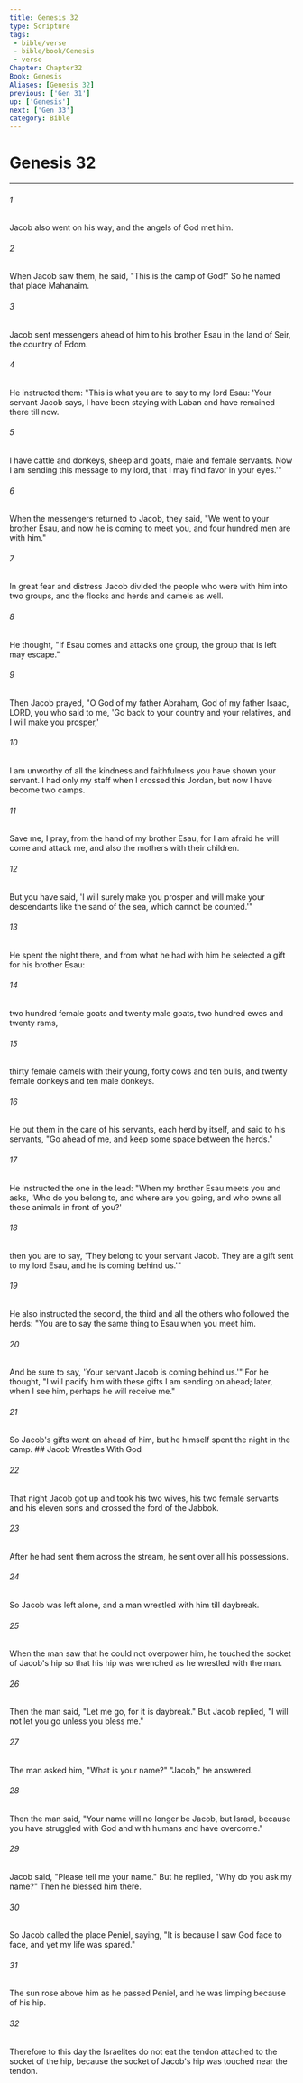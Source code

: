 ```yaml
---
title: Genesis 32
type: Scripture
tags:
 - bible/verse
 - bible/book/Genesis
 - verse
Chapter: Chapter32
Book: Genesis
Aliases: [Genesis 32]
previous: ['Gen 31']
up: ['Genesis']
next: ['Gen 33']
category: Bible
---
```

# Genesis 32

***


###### 1 
Jacob also went on his way, and the angels of God met him. 

###### 2 
When Jacob saw them, he said, "This is the camp of God!" So he named that place Mahanaim. 

###### 3 
Jacob sent messengers ahead of him to his brother Esau in the land of Seir, the country of Edom. 

###### 4 
He instructed them: "This is what you are to say to my lord Esau: 'Your servant Jacob says, I have been staying with Laban and have remained there till now. 

###### 5 
I have cattle and donkeys, sheep and goats, male and female servants. Now I am sending this message to my lord, that I may find favor in your eyes.'" 

###### 6 
When the messengers returned to Jacob, they said, "We went to your brother Esau, and now he is coming to meet you, and four hundred men are with him." 

###### 7 
In great fear and distress Jacob divided the people who were with him into two groups, and the flocks and herds and camels as well. 

###### 8 
He thought, "If Esau comes and attacks one group, the group that is left may escape." 

###### 9 
Then Jacob prayed, "O God of my father Abraham, God of my father Isaac, LORD, you who said to me, 'Go back to your country and your relatives, and I will make you prosper,' 

###### 10 
I am unworthy of all the kindness and faithfulness you have shown your servant. I had only my staff when I crossed this Jordan, but now I have become two camps. 

###### 11 
Save me, I pray, from the hand of my brother Esau, for I am afraid he will come and attack me, and also the mothers with their children. 

###### 12 
But you have said, 'I will surely make you prosper and will make your descendants like the sand of the sea, which cannot be counted.'" 

###### 13 
He spent the night there, and from what he had with him he selected a gift for his brother Esau: 

###### 14 
two hundred female goats and twenty male goats, two hundred ewes and twenty rams, 

###### 15 
thirty female camels with their young, forty cows and ten bulls, and twenty female donkeys and ten male donkeys. 

###### 16 
He put them in the care of his servants, each herd by itself, and said to his servants, "Go ahead of me, and keep some space between the herds." 

###### 17 
He instructed the one in the lead: "When my brother Esau meets you and asks, 'Who do you belong to, and where are you going, and who owns all these animals in front of you?' 

###### 18 
then you are to say, 'They belong to your servant Jacob. They are a gift sent to my lord Esau, and he is coming behind us.'" 

###### 19 
He also instructed the second, the third and all the others who followed the herds: "You are to say the same thing to Esau when you meet him. 

###### 20 
And be sure to say, 'Your servant Jacob is coming behind us.'" For he thought, "I will pacify him with these gifts I am sending on ahead; later, when I see him, perhaps he will receive me." 

###### 21 
So Jacob's gifts went on ahead of him, but he himself spent the night in the camp. ## Jacob Wrestles With God 

###### 22 
That night Jacob got up and took his two wives, his two female servants and his eleven sons and crossed the ford of the Jabbok. 

###### 23 
After he had sent them across the stream, he sent over all his possessions. 

###### 24 
So Jacob was left alone, and a man wrestled with him till daybreak. 

###### 25 
When the man saw that he could not overpower him, he touched the socket of Jacob's hip so that his hip was wrenched as he wrestled with the man. 

###### 26 
Then the man said, "Let me go, for it is daybreak." But Jacob replied, "I will not let you go unless you bless me." 

###### 27 
The man asked him, "What is your name?" "Jacob," he answered. 

###### 28 
Then the man said, "Your name will no longer be Jacob, but Israel, because you have struggled with God and with humans and have overcome." 

###### 29 
Jacob said, "Please tell me your name." But he replied, "Why do you ask my name?" Then he blessed him there. 

###### 30 
So Jacob called the place Peniel, saying, "It is because I saw God face to face, and yet my life was spared." 

###### 31 
The sun rose above him as he passed Peniel, and he was limping because of his hip. 

###### 32 
Therefore to this day the Israelites do not eat the tendon attached to the socket of the hip, because the socket of Jacob's hip was touched near the tendon. 
